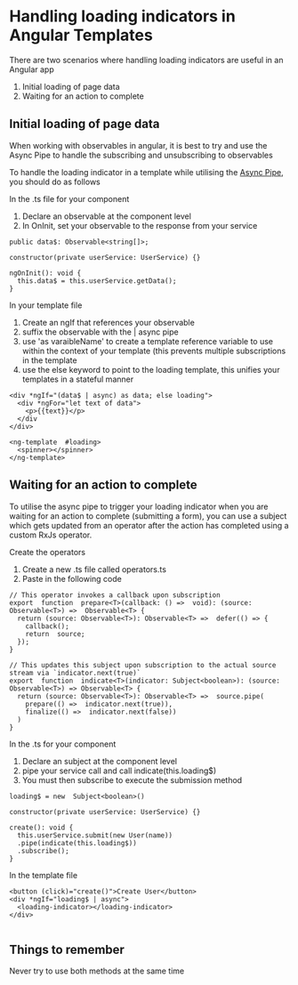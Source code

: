 # Handling loading indicators in Angular Templates

There are two scenarios where handling loading indicators are useful in an Angular app

1. Initial loading of page data
2. Waiting for an action to complete


## Initial loading of page data
When working with observables in angular, it is best to try and use the Async Pipe to handle the subscribing and unsubscribing to observables 

To handle the loading indicator in a template while utilising the [Async Pipe](https://angular.io/api/common/AsyncPipe), you should do as follows

In the .ts file for your component
1.	Declare an observable at the component level
2. In OnInit, set your observable to the response from your service
```
public data$: Observable<string[]>;

constructor(private userService: UserService) {}

ngOnInit(): void {
  this.data$ = this.userService.getData();
}
```
In your template file
1. Create an ngIf that references your observable
2.  suffix the observable with the | async pipe 
3. use 'as varaibleName' to create a template reference variable to use within the context of your template 
	(this prevents multiple subscriptions in the template
4. use the else keyword to point to the loading template, this unifies your templates in a stateful manner
```
<div *ngIf="(data$ | async) as data; else loading">
  <div *ngFor="let text of data">
    <p>{{text}}</p>
  </div
</div>

<ng-template  #loading>
  <spinner></spinner>
</ng-template>
```

##  Waiting for an action to complete

To utilise the async pipe to trigger your loading indicator when you are waiting for an action to complete (submitting a form), you can use a subject which gets updated from an operator after the action has completed using a custom RxJs operator.

Create the operators
1. Create a new .ts file called operators.ts
2. Paste in the following code
```
// This operator invokes a callback upon subscription
export  function  prepare<T>(callback: () =>  void): (source: Observable<T>) =>  Observable<T> {
  return (source: Observable<T>): Observable<T> =>  defer(() => {
    callback();
    return  source;
  });
}

// This updates this subject upon subscription to the actual source stream via `indicator.next(true)`
export  function  indicate<T>(indicator: Subject<boolean>): (source: Observable<T>) => Observable<T> {
  return (source: Observable<T>): Observable<T> =>  source.pipe(
    prepare(() =>  indicator.next(true)),
    finalize(() =>  indicator.next(false))
  )
}
```

In the .ts for your component
1.	Declare an subject at the component level
2.	pipe your service call and call indicate(this.loading$)
3.	You must then subscribe to execute the submission method

```
loading$ = new  Subject<boolean>()

constructor(private userService: UserService) {}

create(): void {
  this.userService.submit(new User(name))
  .pipe(indicate(this.loading$))
  .subscribe();
}
```

In the template file
```
<button (click)="create()">Create User</button>
<div *ngIf="loading$ | async">
  <loading-indicator></loading-indicator>
</div>
  
```

## Things to remember
Never try to use both  methods at the same time
